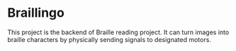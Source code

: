 # Braillingo

This project is the backend of Braille reading project. It can turn images into braille characters by physically sending signals to designated motors.
